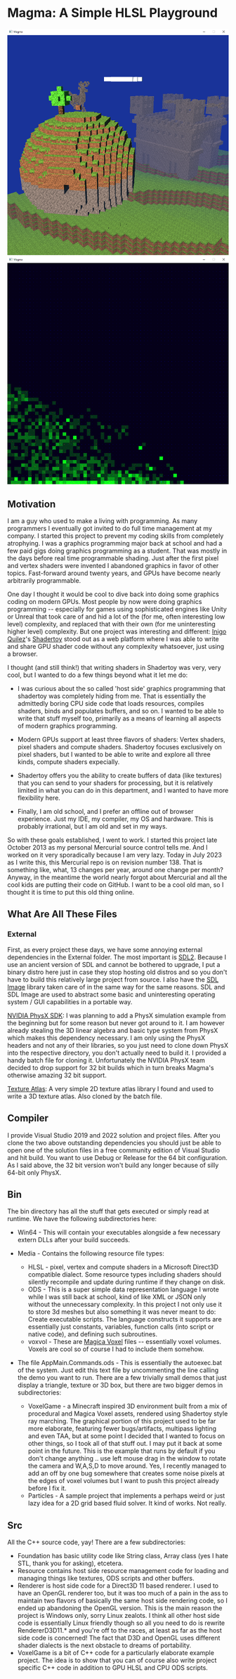 # Magma: A Simple HLSL Playground
![Magma VoxelGame screenshot](Magma.png)
![Magma Particles screenshot](Magma2.png)

## Motivation
I am a guy who used to make a living with programming.  As many programmers I eventually got invited to do full time management at my company.  I started this project to prevent my coding skills from completely atrophying.  I was a graphics programming major back at school and had a few paid gigs doing graphics programming as a student.  That was mostly in the days before real time programmable shading.  Just after the first pixel and vertex shaders were invented I abandoned graphics in favor of other topics.  Fast-forward around twenty years, and GPUs have become nearly arbitrarily programmable.  

One day I thought it would be cool to dive back into doing some graphics coding on modern GPUs.  Most people by now were doing graphics programming -- especially for games using sophisticated engines like Unity or Unreal that took care of and hid a lot of the (for me, often interesting low level) complexity, and replaced that with their own (for me uninteresting higher level) complexity.  But one project was interesting and different: [Inigo Quilez](https://iquilezles.org/)'s [Shadertoy](https://www.shadertoy.com/) stood out as a web platform where I was able to write and share GPU shader code without any complexity whatsoever, just using a browser.  

I thought (and still think!) that writing shaders in Shadertoy was very, very cool, but I wanted to do a few things beyond what it let me do: 

* I was curious about the so called 'host side' graphics programming that shadertoy was completely hiding from me.  That is essentially the admittedly boring CPU side code that loads resources, compiles shaders, binds and populates buffers, and so on.  I wanted to be able to write that stuff myself too, primarily as a means of learning all aspects of modern graphics programming.

* Modern GPUs support at least three flavors of shaders: Vertex shaders, pixel shaders and compute shaders.  Shadertoy focuses exclusively on pixel shaders, but I wanted to be able to write and explore all three kinds, compute shaders expecially.

* Shadertoy offers you the ability to create buffers of data (like textures) that you can send to your shaders for processing, but it is relatively limited in what you can do in this department, and I wanted to have more flexibility here.

* Finally, I am old school, and I prefer an offline out of browser experience.  Just my IDE, my compiler, my OS and hardware.  This is probably irrational, but I am old and set in my ways.

So with these goals established, I went to work.  I started this project late October 2013 as my personal Mercurial source control tells me.  And I worked on it very sporadically because I am very lazy.  Today in July 2023 as I write this, this Mercurial repo is on revision number 138.  That is something like, what, 13 changes per year, around one change per month?  Anyway, in the meantime the world nearly forgot about Mercurial and all the cool kids are putting their code on GitHub.  I want to be a cool old man, so I thought it is time to put this old thing online.  

## What Are All These Files
### External 
First, as every project these days, we have some annoying external dependencies in the External folder.  The most important is [SDL2](https://github.com/libsdl-org/SDL/tree/SDL2).  Because I use an ancient version of SDL and cannot be bothered to upgrade, I put a binary distro here just in case they stop hosting old distros and so you don't have to build this relatively large project from source.  I also have the [SDL Image](https://github.com/libsdl-org/SDL_image) library taken care of in the same way for the same reasons.  SDL and SDL Image are used to abstract some basic and uninteresting operating system / GUI capabilities in a portable way.

[NVIDIA PhysX SDK](https://github.com/NVIDIA-Omniverse/PhysX.git): I was planning to add a PhysX simulation example from the beginning but for some reason but never got around to it.  I am however already stealing the 3D linear algebra and basic type system from PhysX which makes this dependency necessary.  I am only using the PhysX headers and not any of their libraries, so you just need to clone down PhysX into the respective directory, you don't actually need to build it.  I provided a handy batch file for cloning it.  Unfortunately the NVIDIA PhysX team decided to drop support for 32 bit builds which in turn breaks Magma's otherwise amazing 32 bit support.

[Texture Atlas](https://github.com/JohnnyonFlame/texture-atlas.git): A very simple 2D texture atlas library I found and used to write a 3D texture atlas.  Also cloned by the batch file.

## Compiler
I provide Visual Studio 2019 and 2022 solution and project files.  After you clone the two above outstanding dependencies you should just be able to open one of the solution files in a free community edition of Visual Studio and hit build.  You want to use Debug or Release for the 64 bit configuration.  As I said above, the 32 bit version won't build any longer because of silly 64-bit only PhysX.  

## Bin
The bin directory has all the stuff that gets executed or simply read at runtime.  We have the following subdirectories here:

* Win64 - This will contain your executables alongside a few necessary extern DLLs after your build succeeds.
* Media - Contains the following resource file types: 

  * HLSL - pixel, vertex and compute shaders in a Microsoft Direct3D compatible dialect.  Some resource types including shaders should silently recompile and update during runtime if they change on disk.
  * ODS - This is a super simple data representation language I wrote while I was still back at school, kind of like XML or JSON only without the unnecessary complexity.  In this project I not only use it to store 3d meshes but also something it was never meant to do: Create executable scripts.  The language constructs it supports are essentially just constants, variables, function calls (into script or native code), and defining such subroutines.
  * voxvol - These are [Magica Voxel](https://ephtracy.github.io/) files -- essentially voxel volumes.  Voxels are cool so of course I had to include them somehow.

* The file AppMain.Commands.ods - This is essentially the autoexec.bat of the system.  Just edit this text file by uncommenting the line calling the demo you want to run.  There are a few trivially small demos that just display a triangle, texture or 3D box, but there are two bigger demos in subdirectories:
  * VoxelGame - a Minecraft inspired 3D environment built from a mix of procedural and Magica Voxel assets, rendered using Shadertoy style ray marching.  The graphical portion of this project used to be far more elaborate, featuring fewer bugs/artifacts, multipass lighting and even TAA, but at some point I decided that I wanted to focus on other things, so I took all of that stuff out.  I may put it back at some point in the future.  This is the example that runs by default if you don't change anything .. use left mouse drag in the window to rotate the camera and W,A,S,D to move around.  Yes, I recently managed to add an off by one bug somewhere that creates some noise pixels at the edges of voxel volumes but I want to push this project already before I fix it.
  * Particles - A sample project that implements a perhaps weird or just lazy idea for a 2D grid based fluid solver.  It kind of works.  Not really.

## Src
All the C++ source code, yay!  There are a few subdirectories: 

* Foundation has basic utility code like String class, Array class (yes I hate STL, thank you for asking), etcetera.
* Resource contains host side resource management code for loading and managing things like textures, ODS scripts and other buffers.
* Renderer is host side code for a Direct3D 11 based renderer.  I used to have an OpenGL renderer too, but it was too much of a pain in the ass to maintain two flavors of basically the same host side rendering code, so I ended up abandoning the OpenGL version.  This is the main reason the project is Windows only, sorry Linux zealots.  I think all other host side code is essentially Linux friendly though so all you need to do is rewrite RendererD3D11.* and you're off to the races, at least as far as the host side code is concerned!  The fact that D3D and OpenGL uses different shader dialects is the next obstacle to dreams of portability.
* VoxelGame is a bit of C++ code for a particularly elaborate example project.  The idea is to show that you can of course also write project specific C++ code in addition to GPU HLSL and CPU ODS scripts.
